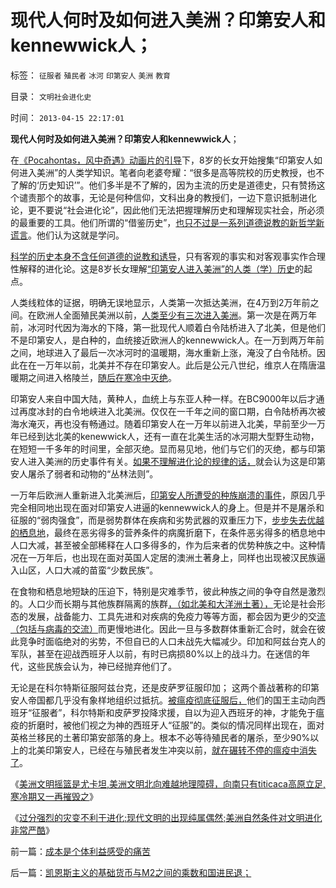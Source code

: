 # 现代人何时及如何进入美洲？印第安人和kennewwick人；

标签： `征服者` `殖民者` `冰河` `印第安人` `美洲` `教育` 

目录： `文明社会进化史`

时间： `2013-04-15 22:17:01`

**现代人何时及如何进入美洲？印第安人和kennewwick人**；

在[《Pocahontas，风中奇遇》动画片的引导](../../../2013/4/7/Pocahontas迪斯尼卡通真实的美国历史的起点.md)下，8岁的长女开始搜集“印第安人如何进入美洲”的人类学知识。笔者向老婆夸耀：“很多是高等院校的历史教授，也不了解的‘历史知识’”。他们多半是不了解的，因为主流的历史是道德史，只有赞扬这个谴责那个的故事，无论是何种信仰，文科出身的教授们，一边下意识抵制进化论，更不要说“社会进化论”，因此他们无法把握理解历史和理解现实社会，所必须的最重要的工具。他们所谓的“借鉴历史”，[也只不过是一系列道德说教的新哲学新谎言](../../../2011/2/16/诱导行为的道德史和行为分析的历史科学.md)。他们认为这就是学问。

[科学的历史本身不含任何道德的说教和诱导](../../../2010/4/22/大历史观的历史是枯燥的技术逻辑分析.md)，只有客观的事实和对客观事实作合理性解释的进化论。这是8岁长女理解[“印第安人进入美洲”的人类（学）历史](../../../2008/9/25/人类为什么要移民太空？人类为什么要移民？.md)的起点。

人类线粒体的证据，明确无误地显示，人类第一次抵达美洲，在4万到2万年前之间。在欧洲人全面殖民美洲以前，[人类至少有三次进入美洲](../../../2010/4/18/美洲文明摇篮是尤卡坦并且多次夭折.md)。第一次是在两万年前，冰河时代因为海水的下降，第一批现代人顺着白令陆桥进入了北美，但是他们不是印第安人，是白种的，血统接近欧洲人的kennewwick人。在一万到两万年前之间，地球进入了最后一次冰河时的温暖期，海水重新上涨，淹没了白令陆桥。因此在在一万年以前，北美并不存在印第安人。此后是公元八世纪，维京人在隋唐温暖期之间进入格陵兰，[随后在寒冷中灭绝](../../../2010/4/19/美洲自然条件对文明进化非常严酷.md)。

印第安人来自中国大陆，黄种人，血统上与东亚人种一样。在BC9000年以后才通过再度冰封的白令地峡进入北美洲。仅仅在一千年之间的窗口期，白令陆桥再次被海水淹灭，再也没有畅通过。随着印第安人在一万年以前进入北美，早前至少一万年已经到达北美的kenewwick人，还有一直在北美生活的冰河期大型野生动物，在短短一千多年的时间里，全部灭绝。显而易见地，他们与它们的灭绝，都与印第安人进入美洲的历史事件有关。[如果不理解进化论的规律的话，](../../../2010/12/23/进化论“近种相残”人类最严重和人类纪.md)就会认为这是印第安人屠杀了弱者和动物的“丛林法则”。

一万年后欧洲人重新进入北美洲后，[印第安人所遭受的种族崩溃的事件](../../../2009/7/6/美国残酷屠杀印第安人的历史真相.md)，原因几乎完全相同地出现在面对印第安人进逼的kennewwick人的身上。但是并不是屠杀和征服的“弱肉强食”，而是弱势群体在疾病和劣势武器的双重压力下，[步步失去优越的栖息地](../../../2009/7/6/印第安传统文化在文明冲突中的节节抵抗中败退.md)，最终在恶劣得多的营养条件的病魔折磨下，在条件恶劣得多的栖息地中人口大减，甚至被全部稀释在人口多得多的，作为后来者的优势种族之中。这种情况在一万年后，也出现在面对英国人定居的澳洲土著身上，同样也出现被汉民族逼入山区，人口大减的苗蛮“少数民族”。

在食物和栖息地短缺的压迫下，特别是灾难季节，彼此种族之间的争夺自然是激烈的。人口少而长期与其他族群隔离的族群[，（如北美和大洋洲土著），](../../../2010/10/29/殖民地属民的真实处境；新大陆居民的恶梦是病毒.md)无论是社会形态的发展，战备能力、工具先进和对疾病的免疫力等等方面，都会因为更少的交[流（包括与病毒的交流）](../../../2010/6/14/没有病毒就没有生命的进化.md)而更慢地进化。因此一旦与多数群体重新汇合时，就会在彼此竞争时面临绝对的劣势，不但自已的人口未战先大幅减少。印加和阿兹台克人的军队，甚至在迎战西班牙人以前，有时已病损80%以上的战斗力。在迷信的年代，这些民族会认为，神已经抛弃他们了。

无论是在科尔特斯征服阿兹台克，还是皮萨罗征服印加； 这两个善战著称的印第安人帝国都几乎没有象样地组织过抵抗。[被瘟疫彻底征服后，](../../../2011/9/24/与欧洲人的冲突，不是印第安人口下降的原因.md)他们的国王主动向西班牙“征服者”，科尔特斯和皮萨罗投降求援，自以为迎入西班牙的神，才能免于瘟疫的折磨时，被他们视之为神的西班牙人“征服”的。类似的情况同样出现在，面对英格兰移民的土著印第安部落的身上。根本不必等待殖民者的屠杀，至少90%以上的北美印第安人，已经在与殖民者发生冲突以前，[就在碾转不停的瘟疫中消失了](../../../2011/9/23/印第安人口在疾病中的锐减，基督教殖民者幸灾乐祸.md)。

《[美洲文明摇篮是尤卡坦,美洲文明北向难越地理障碍，向南只有titicaca高原立足,寒冷期又一再摧毁之](../../../2010/4/18/美洲文明摇篮是尤卡坦并且多次夭折.md)》

《[过分强烈的灾变不利于进化;现代文明的出现纯属偶然;美洲自然条件对文明进化非常严酷](../../../2010/4/19/美洲自然条件对文明进化非常严酷.md)》



前一篇：[成本是个体利益感受的痛苦](../../../2013/4/14/成本是个体利益感受的痛苦.md)

后一篇：[凯恩斯主义的基础货币与M2之间的乘数和国进民退；](../../../2013/4/15/凯恩斯主义的基础货币与M2之间的乘数和国进民退；.md)